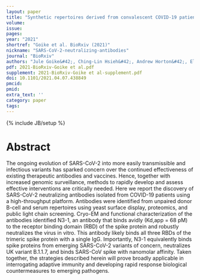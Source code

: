 ```yaml
---
layout: paper
title: "Synthetic repertoires derived from convalescent COVID-19 patients enable discovery of SARS-CoV-2 neutralizing antibodies and a novel quaternary binding modality"
volume: 
issue:
pages:
year: "2021"
shortref: "Goike et al. BioRxiv (2021)"
nickname: "SARS-CoV-2-neutralizing-antibodies"
journal: "BioRxiv"
authors: "Jule Goike&#42;, Ching-Lin Hsieh&#42;, Andrew Horton&#42;, Elizabeth C. Gardner&#42;, Foteini Bartzoka, Nianshuang Wang, Kamyab Javanmardi, Andrew Herbert, Shawn Abbassi, Rebecca Renberg, Michael J. Johanson, Jose A. Cardona, Thomas Segall-Shapiro, Ling Zhou, Ruth H. Nissly, Abhinay Gontu, Michelle Byrom, Andre C. Maranhao, Anna M. Battenhouse, Varun Gejji, Laura Soto-Sierra, Emma R. Foster, Susan L. Woodard, Zivko L. Nikolov, Jason Lavinder, Will N. Voss, Ankur Annapareddy, Gregory C. Ippolito, Andrew D. Ellington, Edward M. Marcotte, Ilya J. Finkelstein, Randall A. Hughes, James M. Musser, Suresh V. Kuchipudi, Vivek Kapur, George Georgiou, John M. Dye, Daniel R. Boutz&dagger;, Jason S. McLellan&dagger;, & Jimmy D. Gollihar&dagger;   (&#42; co-first authors) (&dagger; co-corresponding) "
pdf: 2021-BioRxiv-Goike et al.pdf
supplement: 2021-BioRxiv-Goike et al-supplement.pdf
doi: 10.1101/2021.04.07.438849
pmcid:
pmid: 
extra_text: ''
category: paper
tags:
---
```

{% include JB/setup %}

# Abstract
The ongoing evolution of SARS-CoV-2 into more easily transmissible and infectious variants has sparked concern over the continued effectiveness of existing therapeutic antibodies and vaccines. Hence, together with increased genomic surveillance, methods to rapidly develop and assess effective interventions are critically needed. Here we report the discovery of SARS-CoV-2 neutralizing antibodies isolated from COVID-19 patients using a high-throughput platform. Antibodies were identified from unpaired donor B-cell and serum repertoires using yeast surface display, proteomics, and public light chain screening. Cryo-EM and functional characterization of the antibodies identified N3-1, an antibody that binds avidly (Kd,app = 68 pM) to the receptor binding domain (RBD) of the spike protein and robustly neutralizes the virus in vitro. This antibody likely binds all three RBDs of the trimeric spike protein with a single IgG. Importantly, N3-1 equivalently binds spike proteins from emerging SARS-CoV-2 variants of concern, neutralizes UK variant B.1.1.7, and binds SARS-CoV spike with nanomolar affinity. Taken together, the strategies described herein will prove broadly applicable in interrogating adaptive immunity and developing rapid response biological countermeasures to emerging pathogens.